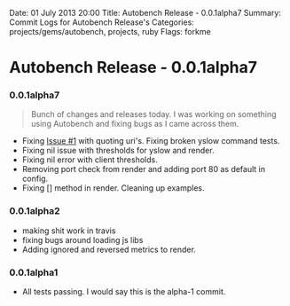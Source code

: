 Date: 01 July 2013 20:00
Title: Autobench Release - 0.0.1alpha7
Summary: Commit Logs for Autobench Release's
Categories: projects/gems/autobench, projects, ruby
Flags: forkme

# Autobench Release - 0.0.1alpha7

### 0.0.1alpha7

> Bunch of changes and releases today. I was working on something using Autobench
> and fixing bugs as I came across them.

* Fixing [Issue #1](https://github.com/jmervine/autobench/issues/1) with quoting uri's. Fixing broken yslow command tests.
* Fixing nil issue with thresholds for yslow and render.
* Fixing nil error with client thresholds.
* Removing port check from render and adding port 80 as default in config.
* Fixing [] method in render. Cleaning up examples.

### 0.0.1alpha2

* making shit work in travis
* fixing bugs around loading js libs
* Adding ignored and reversed metrics to render.

### 0.0.1alpha1

* All tests passing. I would say this is the alpha-1 commit.
